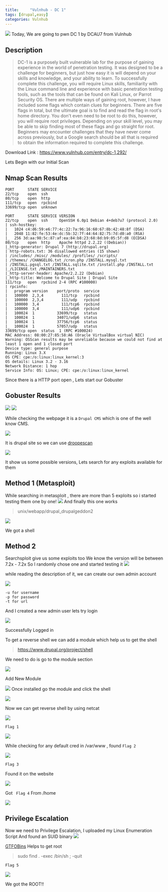 ```yaml
---
title:     "Vulnhub - DC 1"
tags: [drupal,easy]
categories: Vulnhub
---
```


![](https://raw.githubusercontent.com/0xw0lf/0xw0lf.github.io/master/img/dc1/1.1.png)
Today, We are going to pwn DC 1 by DCAU7 from Vulnhub

## Description

> DC-1 is a purposely built vulnerable lab for the purpose of gaining experience in the world of penetration testing.
It was designed to be a challenge for beginners, but just how easy it  is will depend on your skills and knowledge, and your ability to learn.
To successfully complete this challenge, you will require Linux  skills, familiarity with the Linux command line and experience with  basic penetration testing tools, such as the tools that can be found on  Kali Linux, or Parrot Security OS.
There are multiple ways of gaining root, however, I have included some flags which contain clues for beginners.
There are five flags in total, but the ultimate goal is to find and  read the flag in root's home directory. You don't even need to be root  to do this, however, you will require root privileges.
Depending on your skill level, you may be able to skip finding most of these flags and go straight for root.
Beginners may encounter challenges that they have never come across  previously, but a Google search should be all that is required to obtain  the information required to complete this challenge.

Download Link : <https://www.vulnhub.com/entry/dc-1,292/>


Lets Begin with our Initial Scan

## Nmap Scan Results
```
PORT      STATE SERVICE
22/tcp    open  ssh
80/tcp    open  http
111/tcp   open  rpcbind
33699/tcp open  unknown
```

```
PORT      STATE SERVICE VERSION
22/tcp    open  ssh     OpenSSH 6.0p1 Debian 4+deb7u7 (protocol 2.0)
| ssh-hostkey: 
|   1024 c4:d6:59:e6:77:4c:22:7a:96:16:60:67:8b:42:48:8f (DSA)
|   2048 11:82:fe:53:4e:dc:5b:32:7f:44:64:82:75:7d:d0:a0 (RSA)
|_  256 3d:aa:98:5c:87:af:ea:84:b8:23:68:8d:b9:05:5f:d8 (ECDSA)
80/tcp    open  http    Apache httpd 2.2.22 ((Debian))
|_http-generator: Drupal 7 (http://drupal.org)
| http-robots.txt: 36 disallowed entries (15 shown)
| /includes/ /misc/ /modules/ /profiles/ /scripts/ 
| /themes/ /CHANGELOG.txt /cron.php /INSTALL.mysql.txt 
| /INSTALL.pgsql.txt /INSTALL.sqlite.txt /install.php /INSTALL.txt 
|_/LICENSE.txt /MAINTAINERS.txt
|_http-server-header: Apache/2.2.22 (Debian)
|_http-title: Welcome to Drupal Site | Drupal Site
111/tcp   open  rpcbind 2-4 (RPC #100000)
| rpcinfo: 
|   program version    port/proto  service
|   100000  2,3,4        111/tcp   rpcbind
|   100000  2,3,4        111/udp   rpcbind
|   100000  3,4          111/tcp6  rpcbind
|   100000  3,4          111/udp6  rpcbind
|   100024  1          33699/tcp   status
|   100024  1          34071/udp6  status
|   100024  1          37756/tcp6  status
|_  100024  1          57057/udp   status
33699/tcp open  status  1 (RPC #100024)
MAC Address: 08:00:27:85:58:A6 (Oracle VirtualBox virtual NIC)
Warning: OSScan results may be unreliable because we could not find at least 1 open and 1 closed port
Device type: general purpose
Running: Linux 3.X
OS CPE: cpe:/o:linux:linux_kernel:3
OS details: Linux 3.2 - 3.16
Network Distance: 1 hop
Service Info: OS: Linux; CPE: cpe:/o:linux:linux_kernel
```
Since there is a HTTP port open , Lets start our Gobuster

## Gobuster Results

![](https://raw.githubusercontent.com/0xw0lf/0xw0lf.github.io/master/img/dc1/1.png)
![](https://raw.githubusercontent.com/0xw0lf/0xw0lf.github.io/master/img/dc1/2.png)

While checking the webpage it is a ``Drupal CMS`` which is one of the well know CMS.

![](https://raw.githubusercontent.com/0xw0lf/0xw0lf.github.io/master/img/dc1/3.png)

It is drupal site so we can use [droopescan](https://github.com/droope/droopescan)

![](https://raw.githubusercontent.com/0xw0lf/0xw0lf.github.io/master/img/dc1/4.png)

It show us some possible versions, Lets search for any exploits available for them

## Method 1 (Metasploit)

While searching in metasploit , there are more than 5 exploits so i started testing them one by one!
![](https://raw.githubusercontent.com/0xw0lf/0xw0lf.github.io/master/img/dc1/5.png)
And finally this one works

> unix/webapp/drupal_drupalgeddon2

![](https://raw.githubusercontent.com/0xw0lf/0xw0lf.github.io/master/img/dc1/6.png)

We got a shell

## Method 2 

Searchsploit give us some exploits too
We know the version will be between 7.2x - 7.2x
So I randomly chose one and started testing it
![](https://raw.githubusercontent.com/0xw0lf/0xw0lf.github.io/master/img/dc1/7.png)

while reading the description of it, we can create our own admin account

![](https://raw.githubusercontent.com/0xw0lf/0xw0lf.github.io/master/img/dc1/8.png)

```
-u for username
-p for password
-t for url 
```

And I created a new admin user lets try login

![](https://raw.githubusercontent.com/0xw0lf/0xw0lf.github.io/master/img/dc1/9.png)

Successfully Logged in

To get a reverse shell we can add a module which help us to get the shell
>https://www.drupal.org/project/shell

We need to do is go to the module section

![](https://raw.githubusercontent.com/0xw0lf/0xw0lf.github.io/master/img/dc1/10.png)

Add New Module

![](https://raw.githubusercontent.com/0xw0lf/0xw0lf.github.io/master/img/dc1/11.png)
Once installed go the module and click the shell


![](https://raw.githubusercontent.com/0xw0lf/0xw0lf.github.io/master/img/dc1/12.png)

Now we can get reverse shell by using netcat 

![](https://raw.githubusercontent.com/0xw0lf/0xw0lf.github.io/master/img/dc1/13.png)

```Flag 1 ```

![](https://raw.githubusercontent.com/0xw0lf/0xw0lf.github.io/master/img/dc1/14.png)

While checking for any default cred in /var/www , found ```Flag 2```

![](https://raw.githubusercontent.com/0xw0lf/0xw0lf.github.io/master/img/dc1/15.png)

```Flag 3 ```

Found it on the website 

![](https://raw.githubusercontent.com/0xw0lf/0xw0lf.github.io/master/img/dc1/16.png)

Got ``` Flag 4``` From /home

![](https://raw.githubusercontent.com/0xw0lf/0xw0lf.github.io/master/img/dc1/17.png)

## Privilege Escalation

Now we need to Privilege Escalation, I uploaded my Linux Enumeration Script
And found an SUID binary
![](https://raw.githubusercontent.com/0xw0lf/0xw0lf.github.io/master/img/dc1/18.png)

[GTFOBins](https://gtfobins.github.io/gtfobins/find/) Helps to get root

>sudo find . -exec /bin/sh \; -quit

```Flag 5 ```

![](https://raw.githubusercontent.com/0xw0lf/0xw0lf.github.io/master/img/dc1/19.png)

We got the ROOT!!



